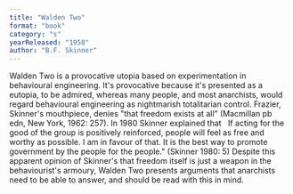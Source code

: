 ```yaml
---
title: "Walden Two"
format: "book"
category: "s"
yearReleased: "1958"
author: "B.F. Skinner"
---
```

 Walden Two is a provocative utopia based on experimentation in  behavioural engineering. It's provocative because it's presented as a eutopia,  to be admired, whereas many people, and most anarchists, would regard  behavioural engineering as nightmarish totalitarian control. Frazier, Skinner's  mouthpiece, denies "that freedom exists at all" (Macmillan pb edn, New York,  1962: 257). In 1980 Skinner explained that
  
 If acting for the good of the group is positively reinforced, people will feel  as free and worthy as possible. I am in favour of that. It is the best way to  promote government by the people for the people." (Skinner 1980: 5)
 Despite this apparent opinion of Skinner's that freedom itself is  just a weapon in the behaviourist's armoury, Walden Two presents  arguments that anarchists need to be able to answer, and should be read with  this in mind.
  